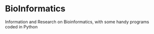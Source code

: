 # BioInformatics

Information and Research on Bioinformatics, with some handy programs coded in Python 
